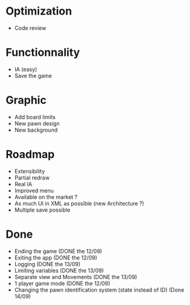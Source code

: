 # Optimization #
  * Code review

# Functionnality #
  * IA (easy)
  * Save the game

# Graphic #
  * Add board limits
  * New pawn design
  * New background

# Roadmap #
  * Extensibility
  * Partial redraw
  * Real IA
  * Improved menu
  * Available on the market ?
  * As much UI in XML as possible (new Architecture ?)
  * Multiple save possible

# Done #
  * Ending the game (DONE the 12/09)
  * Exiting the app (DONE the 12/09)
  * Logging (DONE the 13/09)
  * Limiting variables (DONE the 13/09)
  * Separate view and Movements (DONE the 13/09)
  * 1 player game mode (DONE the 12/09)
  * Changing the pawn identification system (state instead of ID) (Done 14/09)